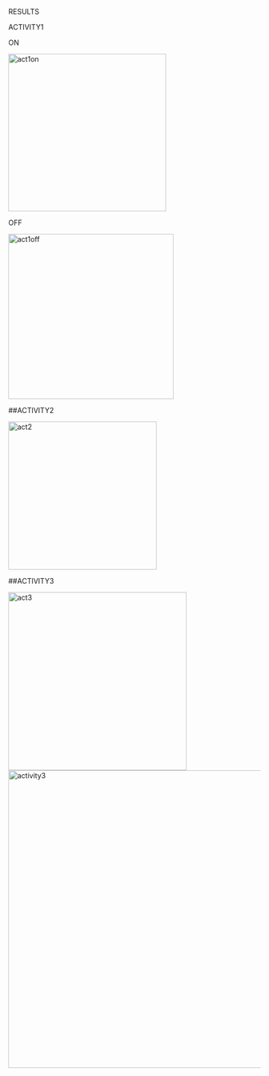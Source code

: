 RESULTS

ACTIVITY1

ON

<img width="315" alt="act1on" src="https://user-images.githubusercontent.com/89645779/133601377-fb2ea094-cf61-46c8-a891-dc9210155dc6.PNG">


OFF

<img width="330" alt="act1off" src="https://user-images.githubusercontent.com/89645779/133601395-2ee429e9-df17-40e5-9513-df1e955a4e20.PNG">


##ACTIVITY2

<img width="296" alt="act2" src="https://user-images.githubusercontent.com/89645779/133601417-da6461ee-594f-4fea-bb9d-439711129182.PNG">


##ACTIVITY3

<img width="356" alt="act3" src="https://user-images.githubusercontent.com/89645779/133601422-e2365ee9-efa5-4317-b9f9-6ad27b4dfd91.PNG">

<img width="595" alt="activity3" src="https://user-images.githubusercontent.com/89645779/133601432-801037af-6057-45f0-b540-f92902975202.PNG">


